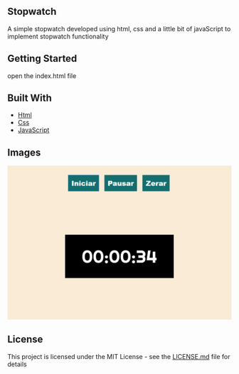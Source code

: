 ## Stopwatch

<p>A simple stopwatch developed using html, css and a little bit of javaScript to implement stopwatch functionality</p>

## Getting Started

open the index.html file

## Built With

<p align="left">
    <ul>
        <li><a href="https://developer.mozilla.org/pt-BR/docs/Web/HTML">Html</a></li>
        <li><a href="https://developer.mozilla.org/pt-BR/docs/Web/CSS">Css</a></li>
        <li><a href="https://developer.mozilla.org/pt-BR/docs/Aprender/JavaScript">JavaScript</a></li>
    </ul>
</p>

## Images

![VISUAL](/imagens/Capturar.PNG)

## License

This project is licensed under the MIT License - see the [LICENSE.md](LICENSE.md) file for details
